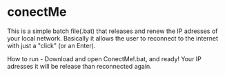 # conectMe
This is a simple batch file(.bat) that releases and renew the IP adresses of your local network.
Basically it allows the user to reconnect to the internet with just a "click" (or an Enter).

How to run - Download and open ConectMe!.bat, and ready! Your IP adresses it will be release than reconnected again.
